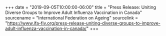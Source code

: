 +++
date = "2019-09-05T10:00:00-06:00"
title = "Press Release: Uniting Diverse Groups to Improve Adult Influenza Vaccination in Canada"
sourcename = "International Federation on Ageing"
sourcelink = "https://www.ifa-fiv.org/press-release-uniting-diverse-groups-to-improve-adult-influenza-vaccination-in-canada/"
+++
